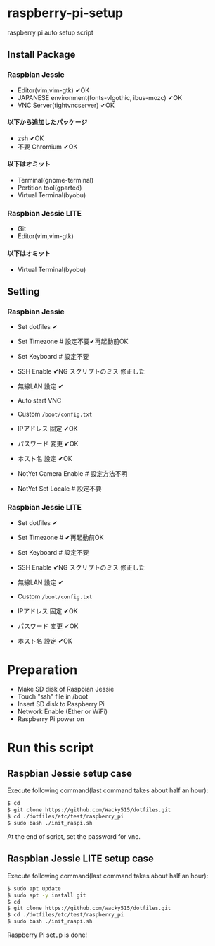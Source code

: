 ﻿# raspberry-pi-setup
raspberry pi auto setup script

## Install Package
### Raspbian Jessie
- Editor(vim,vim-gtk) ✔OK
- JAPANESE environment(fonts-vlgothic, ibus-mozc) ✔OK
- VNC Server(tightvncserver) ✔OK

#### 以下から追加したパッケージ
- zsh ✔OK
- 不要 Chromium ✔OK

#### 以下はオミット
- Terminal(gnome-terminal)
- Pertition tool(gparted)
- Virtual Terminal(byobu)

### Raspbian Jessie LITE
- Git
- Editor(vim,vim-gtk)

#### 以下はオミット
- Virtual Terminal(byobu)

## Setting
### Raspbian Jessie
- Set dotfiles ✔
- Set Timezone # 設定不要✔再起動前OK
- Set Keyboard # 設定不要
- SSH Enable ✔NG スクリプトのミス 修正した

- 無線LAN 設定 ✔
- Auto start VNC

- Custom `/boot/config.txt`

- IPアドレス 固定 ✔OK
- パスワード 変更 ✔OK
- ホスト名 設定 ✔OK

- NotYet Camera Enable # 設定方法不明
- NotYet Set Locale # 設定不要

### Raspbian Jessie LITE
- Set dotfiles ✔
- Set Timezone # ✔再起動前OK
- Set Keyboard # 設定不要
- SSH Enable ✔NG スクリプトのミス 修正した

- 無線LAN 設定 ✔

- Custom `/boot/config.txt`

- IPアドレス 固定 ✔OK
- パスワード 変更 ✔OK
- ホスト名 設定 ✔OK

# Preparation
- Make SD disk of Raspbian Jessie
- Touch "ssh" file in /boot
- Insert SD disk to Raspberry Pi
- Network Enable (Ether or WiFi)
- Raspberry Pi power on

<!-- 不要と思われる！！！ ## Git installation -->
<!-- ```sh -->
<!-- $ sudo apt update -->
<!-- $ sudo apt -y install git -->
<!-- ``` -->

# Run this script

## Raspbian Jessie setup case
Execute following command(last command takes about half an hour):
```sh
$ cd
$ git clone https://github.com/Wacky515/dotfiles.git
$ cd ./dotfiles/etc/test/raspberry_pi
$ sudo bash ./init_raspi.sh
```
At the end of script, set the password for vnc.

## Raspbian Jessie LITE setup case
Execute following command(last command takes about half an hour):
```sh
$ sudo apt update
$ sudo apt -y install git
$ cd
$ git clone https://github.com/wacky515/dotfiles.git
$ cd ./dotfiles/etc/test/raspberry_pi
$ sudo bash ./init_raspi.sh
```
Raspberry Pi setup is done!
